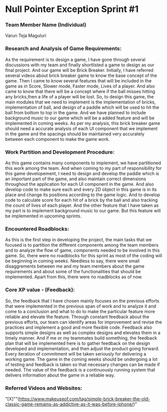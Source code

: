 # Null Pointer Exception Sprint #1

### **Team Member Name (Individual)**<br>

Varun Teja Maguluri

### **Research and Analysis of Game Requirements:**
As the requirement is to design a game, I have gone through several discussions with my team and finally shortlisted a game to design as our final project. And our game will be Brick Breaker. Initially, I have referred several videos about brick breaker game to know the base concept of the game. Then I came to know several features that will be included in the game as in Score, Slower mode, Faster mode, Lives of a player. And also came to know that there will be a concept where if the ball misses hitting any bricks,then a life of a player will be lost. So, to design this game, the main modules that we need to implement is the implementation of bricks, implementation of ball, and design of a paddle which will be used to hit the ball from bottom to top in the game. And we have planned to include background music to our game which will be a added feature and will be implemented in coming weeks. As per my analysis, this brick breaker game should need a accurate analysis of each UI component that we implement in the game and the spacings should be maintained very accurately between each component to make the game work.

### **Work Partition and Development Procedure:**
As this game contains many components to implement, we have partitioned this work among the team. And when coming to my part of responsibility for this game developement, I need to design and develop the paddle which is an important part of the game, and also maintain correct dimensions throughout the application for each UI component in the game. And also develop code to make sure each and every 2D object in this game is in its place and change its positions according to the game logic. And to develop code to calculate score for each hit of a brick by the ball and also tracking the count of lives of each player. And the other feature that I have taken as my part is to implement background music to our game. But this feature will be implemented in upcoming sprints.

### **Encountered Roadblocks:**
As this is the first step in developing the project, the main tasks that we focused is to partition the different components among the team members and to analyze the flow of game, components needed to be involved in this game. So, there were no roadblocks for this sprint as most of the coding will be beginning in coming weeks. Needless to say, there were small disaggrements between me and my team members about the game requirements and about some of the functionalities that should be implemented. Apart from this, there were no roadblocks as of now.

### **Core XP value - (Feedback):**
So, the feedback that I have chosen mainly focuses on the previous efforts that were implemented in the previous span of work and to analyze it and come to a conclusion and what to do to make the particular feature more reliable and elevate the feature. Through constant feedback about the previous efforts, our team can identify areas for improvement and revise the practices and implement a good and more flexible code. Feedback also supports simple designs as well as complex designs and elevates them in a timely manner. And if me or my teammates build something, the feedback plan that will be implemented here is to gather feedback on the design developed and implementation, and then adjust the product going forward. Every iteration of commitment will be taken seriously for delivering a working game. The game in the coming weeks should be undergoing a lot of testing and feedback is taken so that necessary changes can be made if needed. The value of the feedback is a continuously running system that delivers information about the game in a reliable way.

### **Referred Videos and Websites:**
"[X]""(https://www.makeuseof.com/tag/simple-brick-breaker-the-old-classic-game-remains-as-addictive-as-it-was-before-iphone/)"
